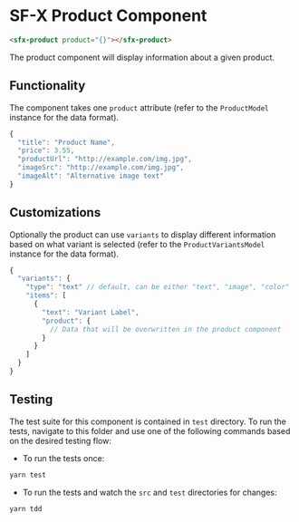  # SF-X Product Component

```html
<sfx-product product="{}"></sfx-product>
```

The product component will display information about a given product.

## Functionality

The component takes one `product` attribute (refer to the `ProductModel` instance for the data format).

```js
{
  "title": "Product Name",
  "price": 3.55,
  "productUrl": "http://example.com/img.jpg",
  "imageSrc": "http://example.com/img.jpg",
  "imageAlt": "Alternative image text"
}
```

## Customizations

Optionally the product can use `variants` to display different information based on what variant is selected (refer to the `ProductVariantsModel` instance for the data format).

```js
{
  "variants": {
    "type": "text" // default, can be either "text", "image", "color"
    "items": [
      {
        "text": "Variant Label",
        "product": {
          // Data that will be overwritten in the product component
        }
      }
    ]
  }
}
```

## Testing

The test suite for this component is contained in `test` directory.
To run the tests, navigate to this folder and use one of the following commands based on the desired testing flow:

- To run the tests once:

```sh
yarn test
```

- To run the tests and watch the `src` and `test` directories for changes:

```sh
yarn tdd
```
